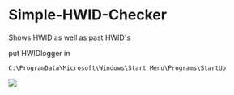 # Simple-HWID-Checker
Shows HWID as well as past HWID's

put HWIDlogger in
```
C:\ProgramData\Microsoft\Windows\Start Menu\Programs\StartUp
```
![](https://i.imgur.com/r4YWHKv.png)
